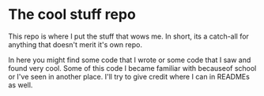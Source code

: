 # The cool stuff repo


This repo is where I put the stuff that wows me. In short, its a catch-all for anything that doesn't merit it's own repo.

In here you might find some code that I wrote or some code that I saw and found very cool. Some of this code I became familiar with becauseof school
or I've seen in another place. I'll try to give credit where I can in READMEs as well. 
